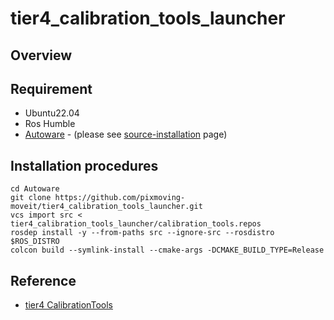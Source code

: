 # tier4_calibration_tools_launcher

## Overview
## Requirement
- Ubuntu22.04
- Ros Humble
- [Autoware](https://github.com/autowarefoundation/autoware) - (please see [source-installation](https://autowarefoundation.github.io/autoware-documentation/main/installation/autoware/source-installation/) page)

## Installation procedures
```shell
cd Autoware
git clone https://github.com/pixmoving-moveit/tier4_calibration_tools_launcher.git
vcs import src < tier4_calibration_tools_launcher/calibration_tools.repos
rosdep install -y --from-paths src --ignore-src --rosdistro $ROS_DISTRO
colcon build --symlink-install --cmake-args -DCMAKE_BUILD_TYPE=Release
```

## Reference
- [tier4 CalibrationTools](https://github.com/tier4/CalibrationTools/tree/tier4/universe)